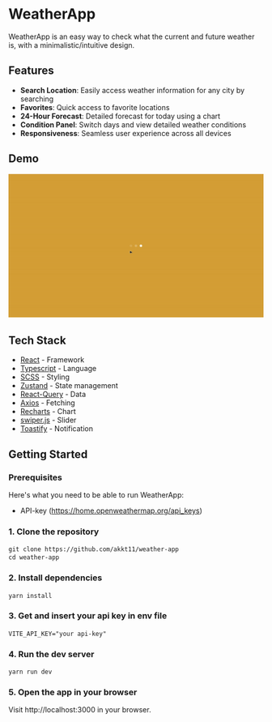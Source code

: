 # WeatherApp

WeatherApp is an easy way to check what the current and future weather is, with a minimalistic/intuitive design.

## Features

- **Search Location**: Easily access weather information for any city by searching
- **Favorites**: Quick access to favorite locations
- **24-Hour Forecast**: Detailed forecast for today using a chart
- **Condition Panel**: Switch days and view detailed weather conditions
- **Responsiveness**: Seamless user experience across all devices

## Demo
![](https://github.com/akkt11/weather-app/blob/main/review.gif)

## Tech Stack

- [React](https://react.dev) - Framework
- [Typescript](https://www.typescriptlang.org/) - Language
- [SCSS](https://sass-scss.ru/guide/) - Styling
- [Zustand](https://zustand-demo.pmnd.rs/) - State management
- [React-Query](https://tanstack.com/query/latest/docs/framework/react/overview) - Data
- [Axios](https://axios-http.com/ru/docs/intro) - Fetching
- [Recharts](https://recharts.org) - Chart
- [swiper.js](https://swiperjs.com/) - Slider
- [Toastify](https://www.npmjs.com/package/react-toastify) - Notification

## Getting Started

### Prerequisites

Here's what you need to be able to run WeatherApp:

- API-key (https://home.openweathermap.org/api_keys)

### 1. Clone the repository

```
git clone https://github.com/akkt11/weather-app
cd weather-app
```

### 2. Install dependencies

```
yarn install
```

### 3. Get and insert your api key in env file

```
VITE_API_KEY="your api-key"
```

### 4. Run the dev server

```
yarn run dev
```

### 5. Open the app in your browser

Visit http://localhost:3000 in your browser.
